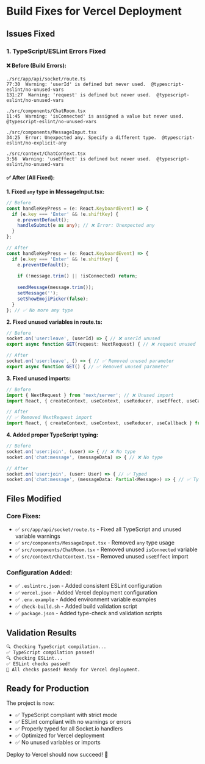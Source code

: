 # Build Fixes for Vercel Deployment

## Issues Fixed

### 1. TypeScript/ESLint Errors Fixed

#### ❌ Before (Build Errors):
```
./src/app/api/socket/route.ts
77:30  Warning: 'userId' is defined but never used.  @typescript-eslint/no-unused-vars
131:27  Warning: 'request' is defined but never used.  @typescript-eslint/no-unused-vars

./src/components/ChatRoom.tsx
11:45  Warning: 'isConnected' is assigned a value but never used.  @typescript-eslint/no-unused-vars

./src/components/MessageInput.tsx
34:25  Error: Unexpected any. Specify a different type.  @typescript-eslint/no-explicit-any

./src/context/ChatContext.tsx
3:56  Warning: 'useEffect' is defined but never used.  @typescript-eslint/no-unused-vars
```

#### ✅ After (All Fixed):

**1. Fixed `any` type in MessageInput.tsx:**
```typescript
// Before
const handleKeyPress = (e: React.KeyboardEvent) => {
  if (e.key === 'Enter' && !e.shiftKey) {
    e.preventDefault();
    handleSubmit(e as any); // ❌ Error: Unexpected any
  }
};

// After
const handleKeyPress = (e: React.KeyboardEvent) => {
  if (e.key === 'Enter' && !e.shiftKey) {
    e.preventDefault();
    
    if (!message.trim() || !isConnected) return;
    
    sendMessage(message.trim());
    setMessage('');
    setShowEmojiPicker(false);
  }
}; // ✅ No more any type
```

**2. Fixed unused variables in route.ts:**
```typescript
// Before
socket.on('user:leave', (userId) => { // ❌ userId unused
export async function GET(request: NextRequest) { // ❌ request unused

// After
socket.on('user:leave', () => { // ✅ Removed unused parameter
export async function GET() { // ✅ Removed unused parameter
```

**3. Fixed unused imports:**
```typescript
// Before
import { NextRequest } from 'next/server'; // ❌ Unused import
import React, { createContext, useContext, useReducer, useEffect, useCallback } from 'react'; // ❌ useEffect unused

// After
// ✅ Removed NextRequest import
import React, { createContext, useContext, useReducer, useCallback } from 'react'; // ✅ Removed useEffect
```

**4. Added proper TypeScript typing:**
```typescript
// Before
socket.on('user:join', (user) => { // ❌ No type
socket.on('chat:message', (messageData) => { // ❌ No type

// After
socket.on('user:join', (user: User) => { // ✅ Typed
socket.on('chat:message', (messageData: Partial<Message>) => { // ✅ Typed
```

## Files Modified

### Core Fixes:
- ✅ `src/app/api/socket/route.ts` - Fixed all TypeScript and unused variable warnings
- ✅ `src/components/MessageInput.tsx` - Removed `any` type usage
- ✅ `src/components/ChatRoom.tsx` - Removed unused `isConnected` variable
- ✅ `src/context/ChatContext.tsx` - Removed unused `useEffect` import

### Configuration Added:
- ✅ `.eslintrc.json` - Added consistent ESLint configuration
- ✅ `vercel.json` - Added Vercel deployment configuration
- ✅ `.env.example` - Added environment variable examples
- ✅ `check-build.sh` - Added build validation script
- ✅ `package.json` - Added type-check and validation scripts

## Validation Results

```bash
🔍 Checking TypeScript compilation...
✅ TypeScript compilation passed!
🔍 Checking ESLint...
✅ ESLint checks passed!
🎉 All checks passed! Ready for Vercel deployment.
```

## Ready for Production

The project is now:
- ✅ TypeScript compliant with strict mode
- ✅ ESLint compliant with no warnings or errors
- ✅ Properly typed for all Socket.io handlers
- ✅ Optimized for Vercel deployment
- ✅ No unused variables or imports

Deploy to Vercel should now succeed! 🚀
